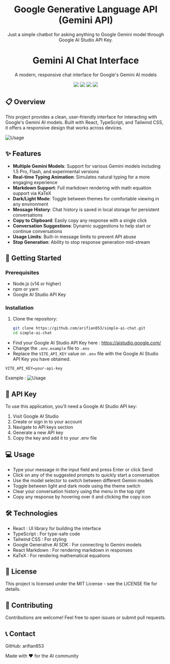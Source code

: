 <h1 align="center"> Google Generative Language API (Gemini API) </h1>
<p align="center"> Just a simple chatbot for asking anything to Google Gemini model through Google AI Studio API Key. </p>

<div align="center">
  <h1>Gemini AI Chat Interface</h1>
  <p>A modern, responsive chat interface for Google's Gemini AI models</p>

  <img src="https://img.shields.io/badge/react-%2320232a.svg?style=for-the-badge&logo=react&logoColor=%2361DAFB">
  <img src="https://img.shields.io/badge/tailwindcss-%2338B2AC.svg?style=for-the-badge&logo=tailwind-css&logoColor=white">
  <img src="https://img.shields.io/badge/typescript-%23007ACC.svg?style=for-the-badge&logo=typescript&logoColor=white">
  <img src="https://img.shields.io/badge/Google_Gemini-4285F4?style=for-the-badge&logo=google&logoColor=white">
</div>

## 📋 Overview

This project provides a clean, user-friendly interface for interacting with Google's Gemini AI models. Built with React, TypeScript, and Tailwind CSS, it offers a responsive design that works across devices.

![Usage](https://github.com/arifian853/simple-ai-chat/blob/master/public/usages.jpg)

## ✨ Features

- **Multiple Gemini Models**: Support for various Gemini models including 1.5 Pro, Flash, and experimental versions
- **Real-time Typing Animation**: Simulates natural typing for a more engaging experience
- **Markdown Support**: Full markdown rendering with math equation support via KaTeX
- **Dark/Light Mode**: Toggle between themes for comfortable viewing in any environment
- **Message History**: Chat history is saved in local storage for persistent conversations
- **Copy to Clipboard**: Easily copy any response with a single click
- **Conversation Suggestions**: Dynamic suggestions to help start or continue conversations
- **Usage Limits**: Built-in message limits to prevent API abuse
- **Stop Generation**: Ability to stop response generation mid-stream

## 🚀 Getting Started

### Prerequisites

- Node.js (v14 or higher)
- npm or yarn
- Google AI Studio API Key

### Installation

1. Clone the repository:
   ```bash
   git clone https://github.com/arifian853/simple-ai-chat.git
   cd simple-ai-chat
   ```
- Find your Google AI Studio API Key here : https://aistudio.google.com/
- Change the ```.env.example``` file to ```.env```
- Replace the ```VITE_API_KEY``` value on  ```.env``` file with the Google AI Studio API Key you have obtained.

```
VITE_API_KEY=your-api-key
``` 

Example : 
![Usage](https://github.com/arifian853/simple-ai-chat/blob/master/public/usages.jpg)

## 🔑 API Key
To use this application, you'll need a Google AI Studio API key:

1. Visit Google AI Studio
2. Create or sign in to your account
3. Navigate to API keys section
4. Generate a new API key
5. Copy the key and add it to your .env file
## 💻 Usage
- Type your message in the input field and press Enter or click Send
- Click on any of the suggested prompts to quickly start a conversation
- Use the model selector to switch between different Gemini models
- Toggle between light and dark mode using the theme switch
- Clear your conversation history using the menu in the top right
- Copy any response by hovering over it and clicking the copy icon
## 🛠️ Technologies
- React : UI library for building the interface
- TypeScript : For type-safe code
- Tailwind CSS : For styling
- Google Generative AI SDK : For connecting to Gemini models
- React Markdown : For rendering markdown in responses
- KaTeX : For rendering mathematical equations
## 📝 License
This project is licensed under the MIT License - see the LICENSE file for details.

## 🤝 Contributing
Contributions are welcome! Feel free to open issues or submit pull requests.

## 📞 Contact
GitHub: arifian853

Made with ❤️ for the AI community